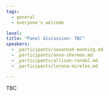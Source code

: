 ```yaml
---
tags:
  - general
  - everyone's welcome

level:
title: "Panel discussion: TBC"
speakers:
  - _participants/savannah-manning.md
  - _participants/anna-sherman.md
  - _participants/allison-randal.md
  - _participants/lorena-mireles.md

---
```

TBC
